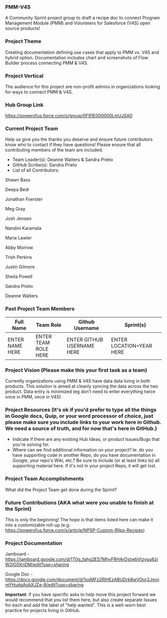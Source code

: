 ### PMM-V4S
A Community Sprint project group to draft a recipe doc to connect Program Management Module (PMM) and Volunteers for Salesforce (V4S) open source products!

### Project Theme
Creating documentation defining use cases that apply to PMM vs. V4S and hybrid option. Documentation includes chart and screenshots of Flow Builder  process connecting PMM & V4S.

### Project Vertical

The audience for this project are non-profit admins in organizations looking for ways to connect PMM & V4S.

### Hub Group Link

https://powerofus.force.com/s/group/0F91E000000LmUJSA0

### Current Project Team
Help us give you the thanks you deserve and ensure future contributors know who to contact if they have questions! Please ensure that all contributing members of the team are included.
* Team Leader(s): Deanne Walters & Sandra Prieto
* GitHub Scribe(s): Sandra Prieto 
* List of all Contributors:

Shawn	Bass

Deepa	Bedi

Jonathan Foerster

Meg	Gray

Josh Jensen

Nandini	Karamala

Maria	Lawler

Abby	Morrow

Trish	Perkins

Justin Gilmore

Sheila	Powell

Sandra	Prieto

Deanne	Walters


### Past Project Team Members

Full Name          | Team Role             | Github Username              | Sprint(s)
------------       | -------------         | -------------                | -------------
ENTER NAME HERE    | ENTER TEAM ROLE HERE  | ENTER GITHUB USERNAME HERE   | ENTER LOCATION+YEAR HERE

### Project Vision (Please make this your first task as a team)

Currently organizations using PMM & V4S have data data living in both products. This solution is aimed at cleanly syncing the data across the two product. 
Data entry is minimized (eg don’t need to enter everything twice once in PMM, once in V4S) 

### Project Resources (It's ok if you'd prefer to type all the things in Google docs, Quip, or your word processor of choice, just please make sure you include links to your work here in Github. We need a source of truth, and for now that's here in GitHub.)
* Indicate if there are any existing Hub Ideas, or product Issues/Bugs that you're solving for. 
* Where can we find additional information on your project? Ie. do you have supporting code in another Repo, do you have documentation in Google, your repo's Wiki, etc.? Be sure to include (or at least links to) all supporting material here. If it's not in your project Repo, it will get lost.

### Project Team Accomplishments
What did the Project Team get done during the Sprint?

### Future Contributions (AKA what were you unable to finish at the Sprint)
This is only the beginning! The hope is that items listed here can make it into a customizable roll-up (e.g. https://powerofus.force.com/s/article/NPSP-Custom-Rllps-Recipes)

### Project Documentation

Jamboard - https://jamboard.google.com/d/1T0g_fahg2ES7MhyFRHArDstwbVtzvuu6ziW2IG0XnDM/edit?usp=sharing

Google Doc - https://docs.google.com/document/d/1osMFz2RIHEzABUDrk8wVOor2JmxjmYHudgAobXJZe-8/edit?usp=sharing

**Important**: If you have specific asks to help move this project forward we would recommend that you list them here, but also create separate Issues for each and add the label of "help wanted". This is a well-worn best practice for projects living in GitHub.
